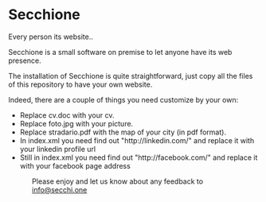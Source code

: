 # Secchione
Every person its website..

Secchione is a small software on premise to let anyone have its web presence.   

The installation of Secchione is quite straightforward, just copy all the files of this repository to have your own website.   

Indeed, there are a couple of things you need customize by your own:   
<ul>
<li>Replace cv.doc with your cv.</li>
<li>Replace foto.jpg with your picture.</li>
<li>Replace stradario.pdf with the map of your city (in pdf format).</li>
<li>In index.xml you need find out "http://linkedin.com/" and replace it with your linkedin profile url</li>
<li>Still in index.xml you need find out "http://facebook.com/" and replace it with your facebook page address</li>
<ul>  
   
Please enjoy and let us know about any feedback to <a href="info@secchi.one">info@secchi.one</a>  
  
